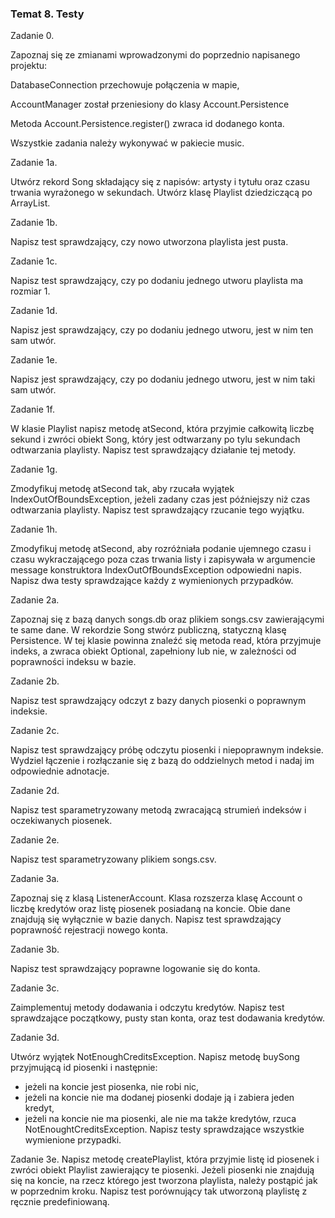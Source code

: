 ### Temat 8. Testy
Zadanie 0.

Zapoznaj się ze zmianami wprowadzonymi do poprzednio napisanego projektu:

DatabaseConnection przechowuje połączenia w mapie,

AccountManager został przeniesiony do klasy Account.Persistence

Metoda Account.Persistence.register() zwraca id dodanego konta.

Wszystkie zadania należy wykonywać w pakiecie music.


Zadanie 1a.

Utwórz rekord Song składający się z napisów: artysty i tytułu oraz czasu trwania wyrażonego w sekundach. Utwórz klasę Playlist dziedziczącą po ArrayList<Song>. 


Zadanie 1b.

Napisz test sprawdzający, czy nowo utworzona playlista jest pusta.


Zadanie 1c.

Napisz test sprawdzający, czy po dodaniu jednego utworu playlista ma rozmiar 1.


Zadanie 1d.

Napisz jest sprawdzający, czy po dodaniu jednego utworu, jest w nim ten sam utwór.


Zadanie 1e.

Napisz jest sprawdzający, czy po dodaniu jednego utworu, jest w nim taki  sam utwór.


Zadanie 1f.

W klasie Playlist napisz metodę atSecond, która przyjmie całkowitą liczbę sekund i zwróci obiekt Song, który jest odtwarzany po tylu sekundach odtwarzania playlisty. Napisz test sprawdzający działanie tej metody.


Zadanie 1g.

Zmodyfikuj metodę atSecond tak, aby rzucała wyjątek IndexOutOfBoundsException, jeżeli zadany czas jest późniejszy niż czas odtwarzania playlisty. Napisz test sprawdzający rzucanie tego wyjątku.


Zadanie 1h.

Zmodyfikuj metodę atSecond, aby rozróżniała podanie ujemnego czasu i czasu wykraczającego poza czas trwania listy i zapisywała w argumencie message konstruktora IndexOutOfBoundsException odpowiedni napis. Napisz dwa testy sprawdzające każdy z wymienionych przypadków.


Zadanie 2a.

Zapoznaj się z bazą danych songs.db oraz plikiem songs.csv zawierającymi te same dane. W rekordzie Song stwórz publiczną, statyczną klasę Persistence. W tej klasie powinna znaleźć się metoda read, która przyjmuje indeks, a zwraca obiekt Optional<Song>, zapełniony lub nie, w zależności od poprawności indeksu w bazie.


Zadanie 2b.

Napisz test sprawdzający odczyt z bazy danych piosenki o poprawnym indeksie.


Zadanie 2c.

Napisz test sprawdzający próbę odczytu piosenki i niepoprawnym indeksie. Wydziel łączenie i rozłączanie się z bazą do oddzielnych metod i nadaj im odpowiednie adnotacje.


Zadanie 2d.

Napisz test sparametryzowany metodą zwracającą strumień indeksów i oczekiwanych piosenek.


Zadanie 2e.

Napisz test sparametryzowany plikiem songs.csv.


Zadanie 3a.

Zapoznaj się z klasą ListenerAccount. Klasa rozszerza klasę Account o liczbę kredytów oraz listę piosenek posiadaną na koncie. Obie dane znajdują się wyłącznie w bazie danych. Napisz test sprawdzający poprawność rejestracji nowego konta.


Zadanie 3b.

Napisz test sprawdzający poprawne logowanie się do konta.


Zadanie 3c.

Zaimplementuj metody dodawania i odczytu kredytów. Napisz test sprawdzające początkowy, pusty stan konta, oraz test dodawania kredytów.


Zadanie 3d.

Utwórz wyjątek NotEnoughCreditsException. Napisz metodę buySong przyjmującą id piosenki i następnie:
- jeżeli na koncie jest piosenka, nie robi nic,
- jeżeli na koncie nie ma dodanej piosenki dodaje ją i zabiera jeden kredyt,
- jeżeli na koncie nie ma piosenki, ale nie ma także kredytów, rzuca NotEnoughtCreditsException.
Napisz testy sprawdzające wszystkie wymienione przypadki.


Zadanie 3e.
Napisz metodę createPlaylist, która przyjmie listę id piosenek i zwróci obiekt Playlist zawierający te piosenki. Jeżeli piosenki nie znajdują się na koncie, na rzecz którego jest tworzona playlista, należy postąpić jak w poprzednim kroku. Napisz test porównujący tak utworzoną playlistę z ręcznie predefiniowaną.

